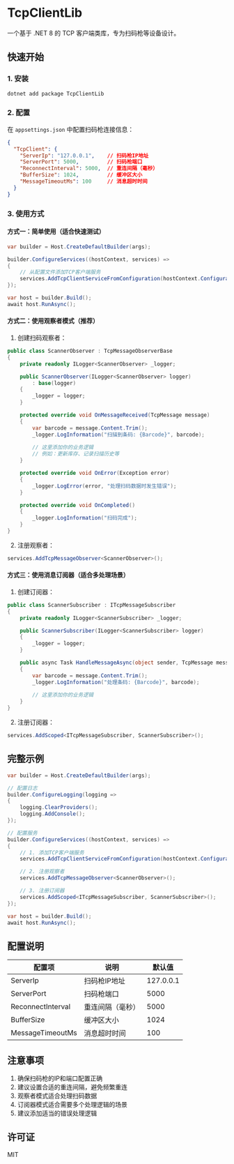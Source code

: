 # TcpClientLib

一个基于 .NET 8 的 TCP 客户端类库，专为扫码枪等设备设计。

## 快速开始

### 1. 安装

```bash
dotnet add package TcpClientLib
```

### 2. 配置

在 `appsettings.json` 中配置扫码枪连接信息：

```json
{
  "TcpClient": {
    "ServerIp": "127.0.0.1",    // 扫码枪IP地址
    "ServerPort": 5000,         // 扫码枪端口
    "ReconnectInterval": 5000,  // 重连间隔（毫秒）
    "BufferSize": 1024,         // 缓冲区大小
    "MessageTimeoutMs": 100     // 消息超时时间
  }
}
```

### 3. 使用方式

#### 方式一：简单使用（适合快速测试）

```csharp
var builder = Host.CreateDefaultBuilder(args);

builder.ConfigureServices((hostContext, services) =>
{
    // 从配置文件添加TCP客户端服务
    services.AddTcpClientServiceFromConfiguration(hostContext.Configuration);
});

var host = builder.Build();
await host.RunAsync();
```

#### 方式二：使用观察者模式（推荐）

1. 创建扫码观察者：

```csharp
public class ScannerObserver : TcpMessageObserverBase
{
    private readonly ILogger<ScannerObserver> _logger;

    public ScannerObserver(ILogger<ScannerObserver> logger)
        : base(logger)
    {
        _logger = logger;
    }

    protected override void OnMessageReceived(TcpMessage message)
    {
        var barcode = message.Content.Trim();
        _logger.LogInformation("扫描到条码: {Barcode}", barcode);
        
        // 这里添加你的业务逻辑
        // 例如：更新库存、记录扫描历史等
    }

    protected override void OnError(Exception error)
    {
        _logger.LogError(error, "处理扫码数据时发生错误");
    }

    protected override void OnCompleted()
    {
        _logger.LogInformation("扫码完成");
    }
}
```

2. 注册观察者：

```csharp
services.AddTcpMessageObserver<ScannerObserver>();
```

#### 方式三：使用消息订阅器（适合多处理场景）

1. 创建订阅器：

```csharp
public class ScannerSubscriber : ITcpMessageSubscriber
{
    private readonly ILogger<ScannerSubscriber> _logger;

    public ScannerSubscriber(ILogger<ScannerSubscriber> logger)
    {
        _logger = logger;
    }

    public async Task HandleMessageAsync(object sender, TcpMessage message)
    {
        var barcode = message.Content.Trim();
        _logger.LogInformation("处理条码: {Barcode}", barcode);
        
        // 这里添加你的业务逻辑
    }
}
```

2. 注册订阅器：

```csharp
services.AddScoped<ITcpMessageSubscriber, ScannerSubscriber>();
```

## 完整示例

```csharp
var builder = Host.CreateDefaultBuilder(args);

// 配置日志
builder.ConfigureLogging(logging =>
{
    logging.ClearProviders();
    logging.AddConsole();
});

// 配置服务
builder.ConfigureServices((hostContext, services) =>
{
    // 1. 添加TCP客户端服务
    services.AddTcpClientServiceFromConfiguration(hostContext.Configuration);

    // 2. 注册观察者
    services.AddTcpMessageObserver<ScannerObserver>();

    // 3. 注册订阅器
    services.AddScoped<ITcpMessageSubscriber, ScannerSubscriber>();
});

var host = builder.Build();
await host.RunAsync();
```

## 配置说明

| 配置项 | 说明 | 默认值 |
|--------|------|--------|
| ServerIp | 扫码枪IP地址 | 127.0.0.1 |
| ServerPort | 扫码枪端口 | 5000 |
| ReconnectInterval | 重连间隔（毫秒） | 5000 |
| BufferSize | 缓冲区大小 | 1024 |
| MessageTimeoutMs | 消息超时时间 | 100 |

## 注意事项

1. 确保扫码枪的IP和端口配置正确
2. 建议设置合适的重连间隔，避免频繁重连
3. 观察者模式适合处理扫码数据
4. 订阅器模式适合需要多个处理逻辑的场景
5. 建议添加适当的错误处理逻辑

## 许可证

MIT 